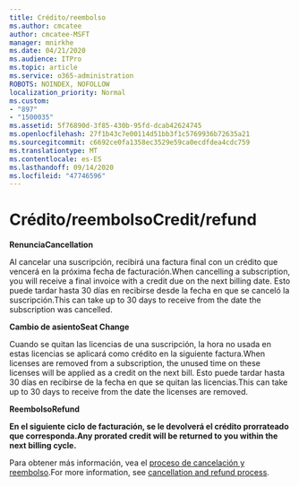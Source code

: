 ```yaml
---
title: Crédito/reembolso
ms.author: cmcatee
author: cmcatee-MSFT
manager: mnirkhe
ms.date: 04/21/2020
ms.audience: ITPro
ms.topic: article
ms.service: o365-administration
ROBOTS: NOINDEX, NOFOLLOW
localization_priority: Normal
ms.custom:
- "897"
- "1500035"
ms.assetid: 5f76890d-3f85-430b-95fd-dcab42624745
ms.openlocfilehash: 27f1b43c7e00114d51bb3f1c5769936b72635a21
ms.sourcegitcommit: c6692ce0fa1358ec3529e59ca0ecdfdea4cdc759
ms.translationtype: MT
ms.contentlocale: es-ES
ms.lasthandoff: 09/14/2020
ms.locfileid: "47746596"
---
```

# <a name="creditrefund"></a><span data-ttu-id="69fe1-102">Crédito/reembolso</span><span class="sxs-lookup"><span data-stu-id="69fe1-102">Credit/refund</span></span>

<span data-ttu-id="69fe1-103">**Renuncia**</span><span class="sxs-lookup"><span data-stu-id="69fe1-103">**Cancellation**</span></span>
  
<span data-ttu-id="69fe1-104">Al cancelar una suscripción, recibirá una factura final con un crédito que vencerá en la próxima fecha de facturación.</span><span class="sxs-lookup"><span data-stu-id="69fe1-104">When cancelling a subscription, you will receive a final invoice with a credit due on the next billing date.</span></span> <span data-ttu-id="69fe1-105">Esto puede tardar hasta 30 días en recibirse desde la fecha en que se canceló la suscripción.</span><span class="sxs-lookup"><span data-stu-id="69fe1-105">This can take up to 30 days to receive from the date the subscription was cancelled.</span></span>
  
<span data-ttu-id="69fe1-106">**Cambio de asiento**</span><span class="sxs-lookup"><span data-stu-id="69fe1-106">**Seat Change**</span></span>
  
<span data-ttu-id="69fe1-107">Cuando se quitan las licencias de una suscripción, la hora no usada en estas licencias se aplicará como crédito en la siguiente factura.</span><span class="sxs-lookup"><span data-stu-id="69fe1-107">When licenses are removed from a subscription, the unused time on these licenses will be applied as a credit on the next bill.</span></span> <span data-ttu-id="69fe1-108">Esto puede tardar hasta 30 días en recibirse de la fecha en que se quitan las licencias.</span><span class="sxs-lookup"><span data-stu-id="69fe1-108">This can take up to 30 days to receive from the date the licenses are removed.</span></span>

<span data-ttu-id="69fe1-109">**Reembolso**</span><span class="sxs-lookup"><span data-stu-id="69fe1-109">**Refund**</span></span>

<span data-ttu-id="69fe1-110">**En el siguiente ciclo de facturación, se le devolverá el crédito prorrateado que corresponda.**</span><span class="sxs-lookup"><span data-stu-id="69fe1-110">**Any prorated credit will be returned to you within the next billing cycle.**</span></span>

<span data-ttu-id="69fe1-111">Para obtener más información, vea el [proceso de cancelación y reembolso](https://docs.microsoft.com/microsoft-365/commerce/subscriptions/cancel-your-subscription?view=o365-worldwide).</span><span class="sxs-lookup"><span data-stu-id="69fe1-111">For more information, see [cancellation and refund process](https://docs.microsoft.com/microsoft-365/commerce/subscriptions/cancel-your-subscription?view=o365-worldwide).</span></span> 
